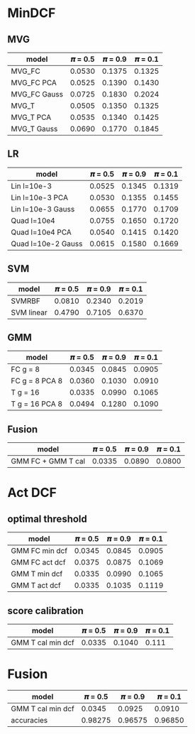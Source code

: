 # MinDCF
## MVG

| model        | 𝝅 = 0.5 | 𝝅 = 0.9 | 𝝅 = 0.1 |
| ------------ | ------- | ------- | ------- |
| MVG_FC       | 0.0530  | 0.1375  | 0.1325  |
| MVG_FC PCA   | 0.0525  | 0.1390  | 0.1430  |
| MVG_FC Gauss | 0.0725  | 0.1830  | 0.2024  |
| MVG_T        | 0.0505  | 0.1350  | 0.1325  |
| MVG_T  PCA   | 0.0535  | 0.1340  | 0.1425  |
| MVG_T  Gauss | 0.0690  | 0.1770  | 0.1845  |

## LR
| model             | 𝝅 = 0.5 | 𝝅 = 0.9 | 𝝅 = 0.1 |
| ----------------- | ------- | ------- | ------- |
| Lin l=10e-3       | 0.0525  | 0.1345  | 0.1319  |
| Lin l=10e-3 PCA   | 0.0530  | 0.1355  | 0.1455  |
| Lin l=10e-3 Gauss | 0.0655  | 0.1770  | 0.1709  |
| Quad l=10e4       | 0.0755  | 0.1650  | 0.1720  |
| Quad l=10e4 PCA   | 0.0540  | 0.1415  | 0.1420  |
| Quad l=10e-2 Gauss| 0.0615  | 0.1580  | 0.1669  |

## SVM

| model             | 𝝅 = 0.5 | 𝝅 = 0.9 | 𝝅 = 0.1 |
| ----------------- | ------- | ------- | ------- |
| SVMRBF            | 0.0810  | 0.2340  | 0.2019  |
| SVM linear        | 0.4790  | 0.7105  | 0.6370  |

## GMM

| model             | 𝝅 = 0.5 | 𝝅 = 0.9 | 𝝅 = 0.1 |
| ----------------- | ------- | ------- | ------- |
| FC g = 8          | 0.0345  | 0.0845  | 0.0905  |
| FC g = 8  PCA 8   | 0.0360  | 0.1030  | 0.0910  |
| T  g = 16         | 0.0335  | 0.0990  | 0.1065  |
| T  g = 16 PCA 8   | 0.0494  | 0.1280  | 0.1090  |

## Fusion 
| model             | 𝝅 = 0.5 | 𝝅 = 0.9 | 𝝅 = 0.1 |
| ----------------- | ------- | ------- | ------- |
| GMM FC + GMM T cal| 0.0335  | 0.0890  | 0.0800  |


# Act DCF
## optimal threshold

| model             | 𝝅 = 0.5 | 𝝅 = 0.9 | 𝝅 = 0.1 |
| ----------------- | ------- | ------- | ------- |
| GMM FC min dcf    | 0.0345  | 0.0845  | 0.0905  |
| GMM FC act dcf    | 0.0375  | 0.0875  | 0.1069  |
| GMM T  min dcf    | 0.0335  | 0.0990  | 0.1065  |
| GMM T  act dcf    | 0.0335  | 0.1035  | 0.1119  |

## score calibration

| model             | 𝝅 = 0.5 | 𝝅 = 0.9 | 𝝅 = 0.1 |
| ----------------- | ------- | ------- | ------- |
| GMM T cal min dcf | 0.0335  | 0.1040  | 0.111  |

# Fusion
| model             | 𝝅 = 0.5 | 𝝅 = 0.9 | 𝝅 = 0.1 | 
| ----------------- | ------- | ------- | ------- | 
| GMM T cal min dcf | 0.0345  | 0.0925  | 0.0910  | 
| accuracies        | 0.98275 | 0.96575 | 0.96850 |



